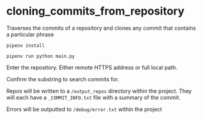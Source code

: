 # cloning_commits_from_repository
Traverses the commits of a repository and clones any commit that contains a particular phrase

`pipenv install`

`pipenv run python main.py`

Enter the repository. Either remote HTTPS address or full local path.

Confirm the substring to search commits for.

Repos will be written to a `/output_repos` directory within the project. They will each have a `_COMMIT_INFO.txt` file with a summary of the commit. 

Errors will be outputted to `/debug/error.txt` within the project
